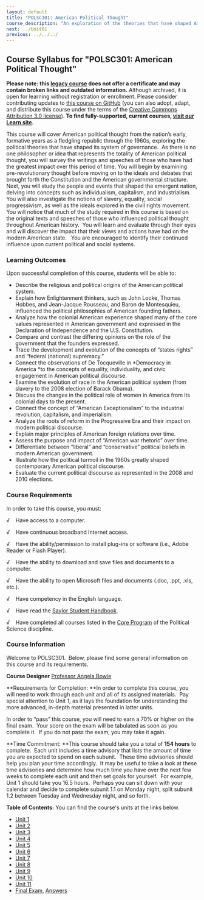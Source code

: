 ```yaml
---
layout: default
title: "POLSC301: American Political Thought"
course_description: "An exploration of the theories that have shaped American political thought from the colonial era to the 1960s. Topics include individualism, capitalism, industrialism, slavery, equality, social progressivism, and the civil rights movement."
next: ../Unit01
previous: ../../../
---
```

Course Syllabus for "POLSC301: American Political Thought"
----------------------------------------------------------

**Please note: this [legacy course](https://sayloracademy.zendesk.com/hc/en-us/articles/206089967) does not offer a certificate and may contain 
broken links and outdated information.** Although archived, it is open 
for learning without registration or enrollment. Please consider contributing 
updates to [this course on GitHub](https://github.com/saylordotorg/course_polsc301) 
(you can also adopt, adapt, and distribute this course under the terms of 
the [Creative Commons Attribution 3.0 license](http://creativecommons.org/licenses/by/3.0/)). **To find fully-supported, current courses, [visit our 
Learn site](https://learn.saylor.org).**

This course will cover American political thought from the nation’s
early, formative years as a fledgling republic through the 1960s,
exploring the political theories that have shaped its system of
governance.  As there is no one philosopher or idea that represents the
totality of American political thought, you will survey the writings and
speeches of those who have had the greatest impact over this period of
time. You will begin by examining pre-revolutionary thought before
moving on to the ideals and debates that brought forth the Constitution
and the American governmental structure.  Next, you will study the
people and events that shaped the emergent nation, delving into concepts
such as individualism, capitalism, and industrialism.  You will also
investigate the notions of slavery, equality, social progressivism, as
well as the ideals explored in the civil rights movement. You will
notice that much of the study required in this course is based on the
original texts and speeches of those who influenced political thought
throughout American history.  You will learn and evaluate through their
eyes and will discover the impact that their views and actions have had
on the modern American state.   You are encouraged to identify their
continued influence upon current political and social systems.

### Learning Outcomes

Upon successful completion of this course, students will be able to:

-   Describe the religious and political origins of the American
    political system.
-   Explain how Enlightenment thinkers, such as John Locke, Thomas
    Hobbes, and Jean-Jacque Rousseau, and Baron de Montesquieu,
    influenced the political philosophies of American founding fathers.
-   Analyze how the colonial American experience shaped many of the core
    values represented in American government and expressed in the
    Declaration of Independence and the U.S. Constitution.
-   Compare and contrast the differing opinions on the role of the
    government that the founders expressed.
-   Trace the development and evolution of the concepts of “states
    rights” and “federal (national) supremacy.”
-   Connect the observations of De Tocqueville in *Democracy in
    America *to the concepts of equality, individuality, and civic
    engagement in American political discourse.
-   Examine the evolution of race in the American political system (from
    slavery to the 2008 election of Barack Obama).
-   Discuss the changes in the political role of women in America from
    its colonial days to the present.
-   Connect the concept of “American Exceptionalism” to the industrial
    revolution, capitalism, and imperialism.
-   Analyze the roots of reform in the Progressive Era and their impact
    on modern political discourse.
-   Explain major principles of American foreign relations over time.
-   Assess the purpose and impact of “American war rhetoric” over time.
-   Differentiate between “liberal” and “conservative” political beliefs
    in modern American government.
-   Illustrate how the political turmoil in the 1960s greatly shaped
    contemporary American political discourse.
-   Evaluate the current political discourse as represented in the 2008
    and 2010 elections.

### Course Requirements

In order to take this course, you must:  
  
 <span dir="LTR">√    Have access to a computer.</span>  
  
 <span dir="LTR">√    Have continuous broadband Internet
access.</span>  
  
 <span dir="LTR">√    Have the ability/permission to install plug-ins or
software (i.e., Adobe Reader or Flash Player).</span>  
  
 <span dir="LTR">√    Have the ability to download and save files and
documents to a computer.</span>  
  
 <span dir="LTR">√    Have the ability to open Microsoft files and
documents (.doc, .ppt, .xls, etc.).</span>  
  
 <span dir="LTR">√    Have competency in the English language.  
  
 √    Have read the [Saylor Student
Handbook](http://www.saylor.org/site/wp-content/uploads/2012/05/Saylor-StudentHandbook.pdf).</span>  
  
 <span dir="LTR">√    Have completed all courses listed in the [Core
Program](http://www.saylor.org/majors/political-science/) of the
Political Science discipline.</span>

### Course Information

Welcome to POLSC301.  Below, please find some general information on
this course and its requirements. 

**Course Designer** [Professor Angela
Bowie](http://www.saylor.org/faculty-a-g/#ProfessorAngelaBowie)

**Requirements for Completion: **In order to complete this course, you
will need to work through each unit and all of its assigned materials. 
Pay special attention to Unit 1, as it lays the foundation for
understanding the more advanced, in-depth material presented in latter
units.

In order to “pass” this course, you will need to earn a 70% or higher on
the final exam.  Your score on the exam will be tabulated as soon as you
complete it.  If you do not pass the exam, you may take it again.

**Time Commitment: **This course should take you a total of **154
hours** to complete.  Each unit includes a time advisory that lists the
amount of time you are expected to spend on each subunit.  These time
advisories should help you plan your time accordingly.  It may be useful
to take a look at these time advisories and determine how much time you
have over the next few weeks to complete each unit and then set goals
for yourself.  For example, Unit 1 should take you 16.5 hours.  Perhaps
you can sit down with your calendar and decide to complete subunit 1.1
on Monday night, split subunit 1.2 between Tuesday and Wednesday night,
and so forth.

**Table of Contents:** You can find the course's units at the links below.

- [Unit 1](https://legacy.saylor.org/polsc301/Unit01/)
- [Unit 2](https://legacy.saylor.org/polsc301/Unit02/)
- [Unit 3](https://legacy.saylor.org/polsc301/Unit03/)
- [Unit 4](https://legacy.saylor.org/polsc301/Unit04/)
- [Unit 5](https://legacy.saylor.org/polsc301/Unit05/)
- [Unit 6](https://legacy.saylor.org/polsc301/Unit06/)
- [Unit 7](https://legacy.saylor.org/polsc301/Unit07/)
- [Unit 8](https://legacy.saylor.org/polsc301/Unit08/)
- [Unit 9](https://legacy.saylor.org/polsc301/Unit09/)
- [Unit 10](https://legacy.saylor.org/polsc301/Unit10/)
- [Unit 11](https://legacy.saylor.org/polsc301/Unit11/)
- [Final Exam](http://saylordotorg.github.io/LegacyExams/POLSC/POLSC301/POLSC301-FinalExam.html), [Answers](http://saylordotorg.github.io/LegacyExams/POLSC/POLSC301/POLSC301-FinalExam-Answers.html)
